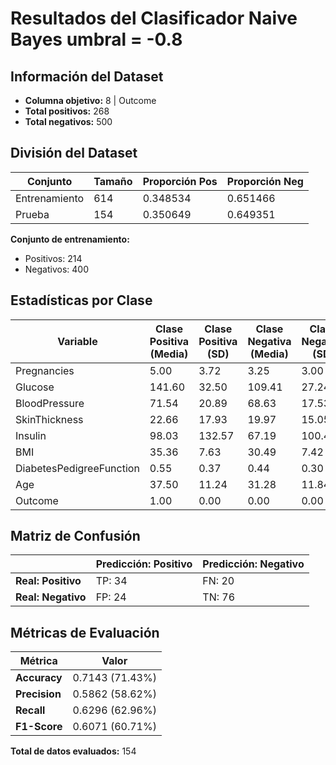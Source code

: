 # Resultados del Clasificador Naive Bayes umbral = -0.8

## Información del Dataset
- **Columna objetivo:** 8 | Outcome
- **Total positivos:** 268
- **Total negativos:** 500

## División del Dataset
| Conjunto | Tamaño | Proporción Pos | Proporción Neg |
|----------|--------|----------------|----------------|
| Entrenamiento | 614 | 0.348534 | 0.651466 |
| Prueba | 154 | 0.350649 | 0.649351 |

**Conjunto de entrenamiento:**
- Positivos: 214
- Negativos: 400

## Estadísticas por Clase

| Variable | Clase Positiva (Media) | Clase Positiva (SD) | Clase Negativa (Media) | Clase Negativa (SD) |
|----------|------------------------|---------------------|------------------------|---------------------|
| Pregnancies | 5.00 | 3.72 | 3.25 | 3.00 |
| Glucose | 141.60 | 32.50 | 109.41 | 27.24 |
| BloodPressure | 71.54 | 20.89 | 68.63 | 17.53 |
| SkinThickness | 22.66 | 17.93 | 19.97 | 15.05 |
| Insulin | 98.03 | 132.57 | 67.19 | 100.42 |
| BMI | 35.36 | 7.63 | 30.49 | 7.42 |
| DiabetesPedigreeFunction | 0.55 | 0.37 | 0.44 | 0.30 |
| Age | 37.50 | 11.24 | 31.28 | 11.84 |
| Outcome | 1.00 | 0.00 | 0.00 | 0.00 |

## Matriz de Confusión

|  | Predicción: Positivo | Predicción: Negativo |
|---|---------------------|---------------------|
| **Real: Positivo** | TP: 34 | FN: 20 |
| **Real: Negativo** | FP: 24 | TN: 76 |

## Métricas de Evaluación

| Métrica | Valor |
|---------|-------|
| **Accuracy** | 0.7143 (71.43%) |
| **Precision** | 0.5862 (58.62%) |
| **Recall** | 0.6296 (62.96%) |
| **F1-Score** | 0.6071 (60.71%) |

**Total de datos evaluados:** 154
